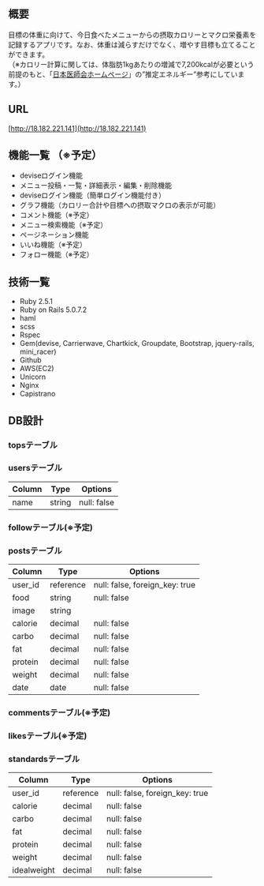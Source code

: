 ## 概要
目標の体重に向けて、今日食べたメニューからの摂取カロリーとマクロ栄養素を記録するアプリです。なお、体重は減らすだけでなく、増やす目標も立てることができます。  
（※カロリー計算に関しては、体脂肪1kgあたりの増減で7,200kcalが必要という前提のもと、「[日本医師会ホームページ](https://www.med.or.jp/forest/health/eat/01.html)」の”推定エネルギー”参考にしています。）

## URL  
[http://18.182.221.141](http://18.182.221.141)

## 機能一覧 （※予定）
- deviseログイン機能  
- メニュー投稿・一覧・詳細表示・編集・削除機能  
- deviseログイン機能（簡単ログイン機能付き）  
- グラフ機能（カロリー合計や目標への摂取マクロの表示が可能）  
- コメント機能（※予定）  
- メニュー検索機能（※予定）  
- ページネーション機能  
- いいね機能（※予定）  
- フォロー機能（※予定）  

## 技術一覧
- Ruby 2.5.1  
- Ruby on Rails 5.0.7.2  
- haml  
- scss  
- Rspec  
- Gem(devise, Carrierwave, Chartkick, Groupdate, Bootstrap, jquery-rails, mini_racer)  
- Github  
- AWS(EC2) 
- Unicorn  
- Nginx  
- Capistrano

## DB設計
### topsテーブル  
### usersテーブル  
|Column|Type|Options|
|------|----|-------|
|name|string|null: false|
### followテーブル(※予定)  
### postsテーブル  
|Column|Type|Options|
|------|----|-------|
|user_id|reference|null: false, foreign_key: true|
|food|string|null: false|
|image|string||
|calorie|decimal|null: false|
|carbo|decimal|null: false|
|fat|decimal|null: false|
|protein|decimal|null: false|
|weight|decimal|null: false|
|date|date|null: false|
### commentsテーブル(※予定)  
### likesテーブル(※予定)  
### standardsテーブル  
|Column|Type|Options|
|------|----|-------|
|user_id|reference|null: false, foreign_key: true|
|calorie|decimal|null: false|
|carbo|decimal|null: false|
|fat|decimal|null: false|
|protein|decimal|null: false|
|weight|decimal|null: false|
|idealweight|decimal|null: false|

